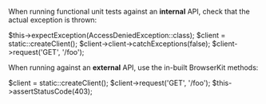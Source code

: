 When running functional unit tests against an **internal** API, check that the actual exception is thrown:

$this->expectException(AccessDeniedException::class);
$client = static::createClient();
$client->client->catchExceptions(false);
$client->request('GET', '/foo');

When running against an **external** API, use the in-built BrowserKit methods:

$client = static::createClient();
$client->request('GET', '/foo');
$this->assertStatusCode(403);
